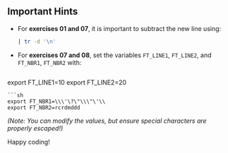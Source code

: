 ## Important Hints

- For **exercises 01 and 07**, it is important to subtract the new line using:
  ```sh
  | tr -d '\n'
  ```


- For **exercises 07 and 08**, set the variables `FT_LINE1`, `FT_LINE2`, and `FT_NBR1`, `FT_NBR2` with:
  ```sh
export FT_LINE1=10
export FT_LINE2=20
  ```
  ```sh
export FT_NBR1=\\\'\?\"\\\"\'\\
export FT_NBR2=rcrdmddd
  ```
  *(Note: You can modify the values, but ensure special characters are properly escaped!)*

Happy coding!

